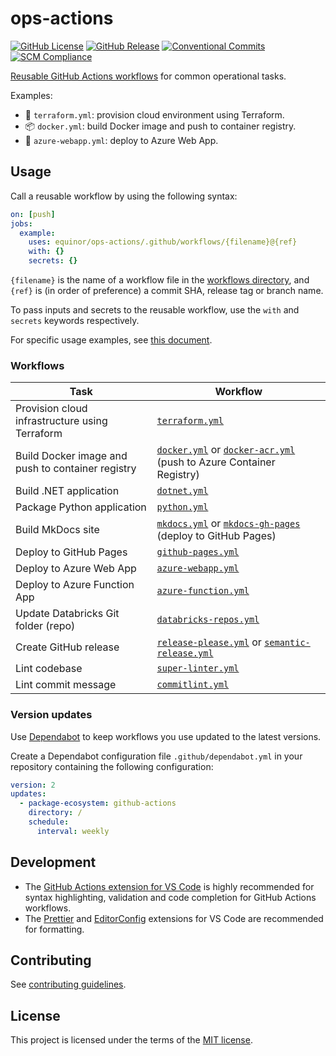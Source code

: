 # ops-actions

[![GitHub License](https://img.shields.io/github/license/equinor/ops-actions)](LICENSE)
[![GitHub Release](https://img.shields.io/github/v/release/equinor/ops-actions)](https://github.com/equinor/ops-actions/releases/latest)
[![Conventional Commits](https://img.shields.io/badge/Conventional%20Commits-1.0.0-%23FE5196?logo=conventionalcommits&logoColor=white)](https://conventionalcommits.org)
[![SCM Compliance](https://scm-compliance-api.radix.equinor.com/repos/equinor/ops-actions/badge)](https://developer.equinor.com/governance/scm-policy/)

[Reusable GitHub Actions workflows](https://docs.github.com/en/actions/using-workflows/reusing-workflows) for common operational tasks.

Examples:

- 🌲 `terraform.yml`: provision cloud environment using Terraform.
- 📦 `docker.yml`: build Docker image and push to container registry.
- 🚀 `azure-webapp.yml`: deploy to Azure Web App.

## Usage

Call a reusable workflow by using the following syntax:

```yaml
on: [push]
jobs:
  example:
    uses: equinor/ops-actions/.github/workflows/{filename}@{ref}
    with: {}
    secrets: {}
```

`{filename}` is the name of a workflow file in the [workflows directory](.github/workflows), and `{ref}` is (in order of preference) a commit SHA, release tag or branch name.

To pass inputs and secrets to the reusable workflow, use the `with` and `secrets` keywords respectively.

For specific usage examples, see [this document](docs/usage-examples.md).

### Workflows

| Task | Workflow |
| - | - |
| Provision cloud infrastructure using Terraform | [`terraform.yml`](.github/workflows/terraform.yml) |
| Build Docker image and push to container registry | [`docker.yml`](.github/workflows/docker.yml) or [`docker-acr.yml`](.github/workflows/docker-acr.yml) (push to Azure Container Registry) |
| Build .NET application | [`dotnet.yml`](.github/workflows/dotnet.yml) |
| Package Python application | [`python.yml`](.github/workflows/python.yml) |
| Build MkDocs site | [`mkdocs.yml`](.github/workflows/mkdocs.yml) or [`mkdocs-gh-pages`](.github/workflows/mkdocs-gh-pages.yml) (deploy to GitHub Pages) |
| Deploy to GitHub Pages | [`github-pages.yml`](.github/workflows/github-pages.yml) |
| Deploy to Azure Web App | [`azure-webapp.yml`](.github/workflows/azure-webapp.yml) |
| Deploy to Azure Function App | [`azure-function.yml`](.github/workflows/azure-function.yml) |
| Update Databricks Git folder (repo) | [`databricks-repos.yml`](.github/workflows/databricks-repos.yml) |
| Create GitHub release | [`release-please.yml`](.github/workflows/release-please.yml) or [`semantic-release.yml`](.github/workflows/semantic-release.yml) |
| Lint codebase | [`super-linter.yml`](.github/workflows/super-linter.yml) |
| Lint commit message | [`commitlint.yml`](.github/workflows/commitlint.yml) |

### Version updates

Use [Dependabot](https://docs.github.com/en/code-security/dependabot/dependabot-version-updates/about-dependabot-version-updates) to keep workflows you use updated to the latest versions.

Create a Dependabot configuration file `.github/dependabot.yml` in your repository containing the following configuration:

```yaml
version: 2
updates:
  - package-ecosystem: github-actions
    directory: /
    schedule:
      interval: weekly
```

## Development

- The [GitHub Actions extension for VS Code](https://marketplace.visualstudio.com/items?itemName=GitHub.vscode-github-actions) is highly recommended for syntax highlighting, validation and code completion for GitHub Actions workflows.
- The [Prettier](https://marketplace.visualstudio.com/items?itemName=esbenp.prettier-vscode) and [EditorConfig](https://marketplace.visualstudio.com/items?itemName=EditorConfig.EditorConfig) extensions for VS Code are recommended for formatting.

## Contributing

See [contributing guidelines](CONTRIBUTING.md).

## License

This project is licensed under the terms of the [MIT license](LICENSE).
